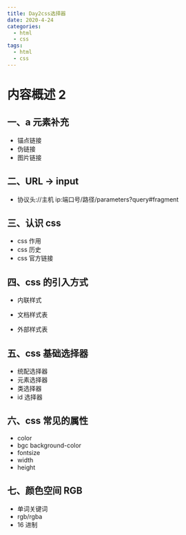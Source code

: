 ```yaml
---
title: Day2css选择器
date: 2020-4-24
categories:
  - html
  - css
tags:
  - html
  - css
---
```


<!-- more -->

# 内容概述 2

## 一、a 元素补充

- 锚点链接
- 伪链接
- 图片链接

## 二、URL -> input

- 协议头://主机 ip:端口号/路径/parameters?query#fragment

## 三、认识 css

- css 作用
- css 历史
- css 官方链接

## 四、css 的引入方式

- 内联样式

- 文档样式表
- 外部样式表

## 五、css 基础选择器

- 统配选择器
- 元素选择器
- 类选择器
- id 选择器

## 六、css 常见的属性

- color
- bgc background-color
- fontsize
- width
- height

## 七、颜色空间 RGB

- 单词关键词
- rgb/rgba
- 16 进制
